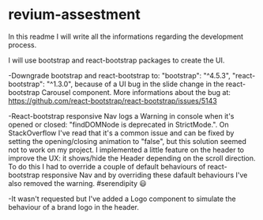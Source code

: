 # revium-assestment

In this readme I will write all the informations regarding the development process.

I will use bootstrap and react-bootstrap packages to create the UI.

-Downgrade bootstrap and react-bootstrap to:
"bootstrap": "^4.5.3",
"react-bootstrap": "^1.3.0",
because of a UI bug in the slide change in the react-bootstrap Carousel component.
More informations about the bug at:
https://github.com/react-bootstrap/react-bootstrap/issues/5143

-React-bootstrap responsive Nav logs a Warning in console when it's opened or closed:
"findDOMNode is deprecated in StrictMode.".
On StackOverflow I've read that it's a common issue and can be fixed by setting the opening/closing animation to "false", but this solution seemed not to work on my project.
I implemented a little feature on the header to improve the UX: it shows/hide the Header depending on the scroll direction.
To do this I had to override a couple of default behaviours of react-bootstrap responsive Nav and by overriding these dafault behaviours I've also removed the warning. #serendipity 😃

-It wasn't requested but I've added a Logo component to simulate the behaviour of a brand logo in the header.
